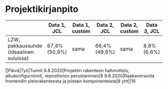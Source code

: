 # Projektikirjanpito

||Data 1, JCL |Data 1, custom |Data 2, JCL|Data 2, custom|Data 3, JCL|Data 3, custom
---|---|---|---|---|---|---
LZW, pakkaussuhde (ideaalinen suluissa) |67,8% (50,9%)|sama|66,4% (49,8%)|sama|8,8% (6,6%)|sama

||Päivä|Työ|Tunnit
8.8.2020|Projektin rakenteen hahmottelu, alkukonfiguroinnit, repositorion perustaminen|8
9.8.2020|Raakaversioita frontendin yleisrakenteesta ja joistain komponenteista|8
yht||16
